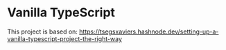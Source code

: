 # Vanilla TypeScript

This project is based on:
https://tsegsxaviers.hashnode.dev/setting-up-a-vanilla-typescript-project-the-right-way

